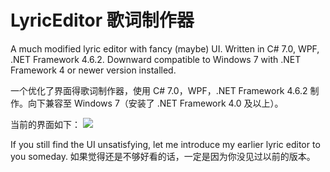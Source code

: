 # LyricEditor 歌词制作器

A much modified lyric editor with fancy (maybe) UI. Written in C# 7.0, WPF, .NET Framework 4.6.2. Downward compatible to Windows 7 with .NET Framework 4 or newer version installed.

一个优化了界面得歌词制作器，使用 C# 7.0，WPF，.NET Framework 4.6.2 制作。向下兼容至 Windows 7（安装了 .NET Framework 4.0 及以上）。

当前的界面如下：
![](https://pic1.zhimg.com/v2-5083aa67dcd561d973d28f2fc2484fe8_r.jpg)

If you still find the UI unsatisfying, let me introduce my earlier lyric editor to you someday.
如果觉得还是不够好看的话，一定是因为你没见过以前的版本。

